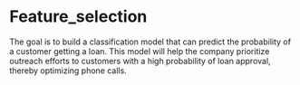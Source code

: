 # Feature_selection
The goal is to build a classification model that can predict the probability of a customer getting a loan. This model will help the company prioritize outreach efforts to customers with a high probability of loan approval, thereby optimizing phone calls.
